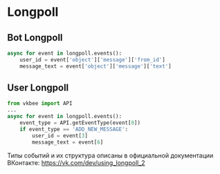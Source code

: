 # Longpoll
## Bot Longpoll
```python
async for event in longpoll.events():
    user_id = event['object']['message']['from_id']
    message_text = event['object']['message']['text']
```

## User Longpoll
```python
from vkbee import API
...
async for event in longpoll.events():
    event_type = API.getEventType(event[0])
    if event_type == 'ADD_NEW_MESSAGE':
        user_id = event[3]
        message_text = event[6]
```

Типы событий и их структура описаны в официальной документации ВКонтакте: https://vk.com/dev/using_longpoll_2